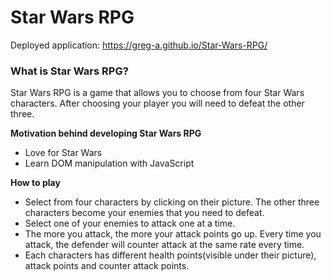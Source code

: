 # Star Wars RPG

Deployed application: https://greg-a.github.io/Star-Wars-RPG/

### **What is Star Wars RPG?** 

Star Wars RPG is a game that allows you to choose from four Star Wars characters. After choosing your player you will need to defeat the other three.

**Motivation behind developing Star Wars RPG**
* Love for Star Wars
* Learn DOM manipulation with JavaScript

**How to play**
* Select from four characters by clicking on their picture. The other three characters become your enemies that you need to defeat. 
* Select one of your enemies to attack one at a time. 
* The more you attack, the more your attack points go up. Every time you attack, the defender will counter attack at the same rate every time. 
* Each characters has different health points(visible under their picture), attack points and counter attack points.
